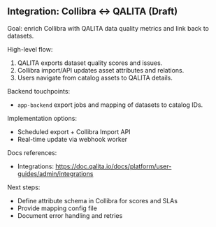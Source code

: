 ## Integration: Collibra ↔ QALITA (Draft)

Goal: enrich Collibra with QALITA data quality metrics and link back to datasets.

High-level flow:

1. QALITA exports dataset quality scores and issues.
2. Collibra import/API updates asset attributes and relations.
3. Users navigate from catalog assets to QALITA details.

Backend touchpoints:

- `app-backend` export jobs and mapping of datasets to catalog IDs.

Implementation options:

- Scheduled export + Collibra Import API
- Real-time update via webhook worker

Docs references:

- Integrations: https://doc.qalita.io/docs/platform/user-guides/admin/integrations

Next steps:

- Define attribute schema in Collibra for scores and SLAs
- Provide mapping config file
- Document error handling and retries



